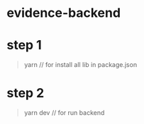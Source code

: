# evidence-backend

# step 1
> yarn
// for install all lib in package.json

# step 2
> yarn dev
// for run backend